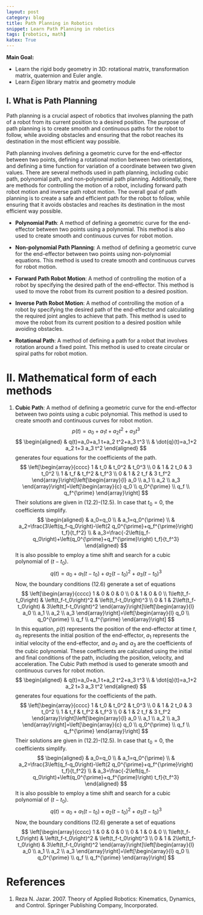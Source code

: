 ```yaml
---
layout: post
category: blog
title: Path Planning in Robotics
snippet: Learn Path Planning in robotics
tags: [robotics, math]
katex: True
---
```


**Main Goal:**

- Learn the rigid body geometry in 3D: rotational matrix, transformation matrix, quaternion and Euler angle.
- Learn *Eigen* library matrix and geometry module

## I. What is Path Planning
Path planning is a crucial aspect of robotics that involves planning the path of a robot from its current position to a desired position. The purpose of path planning is to create smooth and continuous paths for the robot to follow, while avoiding obstacles and ensuring that the robot reaches its destination in the most efficient way possible.

 Path planning involves defining a geometric curve for the end-effector between two points, defining a rotational motion between two orientations, and defining a time function for variation of a coordinate between two given values. There are several methods used in path planning, including cubic path, polynomial path, and non-polynomial path planning.  Additionally, there are methods for controlling the motion of a robot, including forward path robot motion and inverse path robot motion. The overall goal of path planning is to create a safe and efficient path for the robot to follow, while ensuring that it avoids obstacles and reaches its destination in the most efficient way possible.



- **Polynomial Path**: A method of defining a geometric curve for the end-effector between two points using a polynomial. This method is also used to create smooth and continuous curves for robot motion.

- **Non-polynomial Path Planning**: A method of defining a geometric curve for the end-effector between two points using non-polynomial equations. This method is used to create smooth and continuous curves for robot motion.

- **Forward Path Robot Motion**: A method of controlling the motion of a robot by specifying the desired path of the end-effector. This method is used to move the robot from its current position to a desired position.

- **Inverse Path Robot Motion**: A method of controlling the motion of a robot by specifying the desired path of the end-effector and calculating the required joint angles to achieve that path. This method is used to move the robot from its current position to a desired position while avoiding obstacles.

- **Rotational Path**: A method of defining a path for a robot that involves rotation around a fixed point. This method is used to create circular or spiral paths for robot motion.

# II. Mathematical form of each methods

1. **Cubic Path**: A method of defining a geometric curve for the end-effector between two points using a cubic polynomial. This method is used to create smooth and continuous curves for robot motion.
$$p(t) = a_0 + a_1t + a_2t^2 + a_3t^3$$
$$
\begin{aligned}
& q(t)=a_0+a_1 t+a_2 t^2+a_3 t^3 \\
& \dot{q}(t)=a_1+2 a_2 t+3 a_3 t^2
\end{aligned}
$$
generates four equations for the coefficients of the path.
$$
\left[\begin{array}{cccc}
1 & t_0 & t_0^2 & t_0^3 \\
0 & 1 & 2 t_0 & 3 t_0^2 \\
1 & t_f & t_f^2 & t_f^3 \\
0 & 1 & 2 t_f & 3 t_f^2
\end{array}\right]\left[\begin{array}{l}
a_0 \\
a_1 \\
a_2 \\
a_3
\end{array}\right]=\left[\begin{array}{c}
q_0 \\
q_0^{\prime} \\
q_f \\
q_f^{\prime}
\end{array}\right]
$$
Their solutions are given in (12.2)-(12.5).
In case that $t_0=0$, the coefficients simplify.
$$
\begin{aligned}
& a_0=q_0 \\
& a_1=q_0^{\prime} \\
& a_2=\frac{3\left(q_f-q_0\right)-\left(2 q_0^{\prime}+q_f^{\prime}\right) t_f}{t_f^2} \\
& a_3=\frac{-2\left(q_f-q_0\right)+\left(q_0^{\prime}+q_f^{\prime}\right) t_f}{t_f^3}
\end{aligned}
$$
It is also possible to employ a time shift and search for a cubic polynomial of $\left(t-t_0\right)$.
$$
q(t)=a_0+a_1\left(t-t_0\right)+a_2\left(t-t_0\right)^2+a_3\left(t-t_0\right)^3
$$
Now, the boundary conditions (12.6) generate a set of equations
$$
\left[\begin{array}{cccc}
1 & 0 & 0 & 0 \\
0 & 1 & 0 & 0 \\
1\left(t_f-t_0\right) & \left(t_f-t_0\right)^2 & \left(t_f-t_0\right)^3 \\
0 & 1 & 2\left(t_f-t_0\right) & 3\left(t_f-t_0\right)^2
\end{array}\right]\left[\begin{array}{l}
a_0 \\
a_1 \\
a_2 \\
a_3
\end{array}\right]=\left[\begin{array}{l}
q_0 \\
q_0^{\prime} \\
q_f \\
q_f^{\prime}
\end{array}\right]
$$
In this equation, $p(t)$ represents the position of the end-effector at time $t$, $a_0$ represents the initial position of the end-effector, $a_1$ represents the initial velocity of the end-effector, and $a_2$ and $a_3$ are the coefficients of the cubic polynomial. These coefficients are calculated using the initial and final conditions of the path, including the position, velocity, and acceleration. The Cubic Path method is used to generate smooth and continuous curves for robot motion.
$$
\begin{aligned}
& q(t)=a_0+a_1 t+a_2 t^2+a_3 t^3 \\
& \dot{q}(t)=a_1+2 a_2 t+3 a_3 t^2
\end{aligned}
$$
generates four equations for the coefficients of the path.
$$
\left[\begin{array}{cccc}
1 & t_0 & t_0^2 & t_0^3 \\
0 & 1 & 2 t_0 & 3 t_0^2 \\
1 & t_f & t_f^2 & t_f^3 \\
0 & 1 & 2 t_f & 3 t_f^2
\end{array}\right]\left[\begin{array}{l}
a_0 \\
a_1 \\
a_2 \\
a_3
\end{array}\right]=\left[\begin{array}{c}
q_0 \\
q_0^{\prime} \\
q_f \\
q_f^{\prime}
\end{array}\right]
$$
Their solutions are given in (12.2)-(12.5).
In case that $t_0=0$, the coefficients simplify.
$$
\begin{aligned}
& a_0=q_0 \\
& a_1=q_0^{\prime} \\
& a_2=\frac{3\left(q_f-q_0\right)-\left(2 q_0^{\prime}+q_f^{\prime}\right) t_f}{t_f^2} \\
& a_3=\frac{-2\left(q_f-q_0\right)+\left(q_0^{\prime}+q_f^{\prime}\right) t_f}{t_f^3}
\end{aligned}
$$
It is also possible to employ a time shift and search for a cubic polynomial of $\left(t-t_0\right)$.
$$
q(t)=a_0+a_1\left(t-t_0\right)+a_2\left(t-t_0\right)^2+a_3\left(t-t_0\right)^3
$$
Now, the boundary conditions (12.6) generate a set of equations
$$
\left[\begin{array}{cccc}
1 & 0 & 0 & 0 \\
0 & 1 & 0 & 0 \\
1\left(t_f-t_0\right) & \left(t_f-t_0\right)^2 & \left(t_f-t_0\right)^3 \\
0 & 1 & 2\left(t_f-t_0\right) & 3\left(t_f-t_0\right)^2
\end{array}\right]\left[\begin{array}{l}
a_0 \\
a_1 \\
a_2 \\
a_3
\end{array}\right]=\left[\begin{array}{l}
q_0 \\
q_0^{\prime} \\
q_f \\
q_f^{\prime}
\end{array}\right]
$$
# References
1. Reza N. Jazar. 2007. Theory of Applied Robotics: Kinematics, Dynamics, and Control. Springer Publishing Company, Incorporated.
